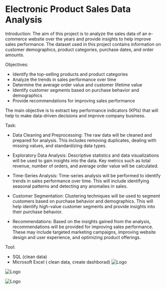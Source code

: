 # Electronic Product Sales Data Analysis

Introduction:
The aim of this project is to analyze the sales data of an e-commerce website over the years and provide insights to help improve sales performance. The dataset used in this project contains information on customer demographics, product categories, purchase dates, and order amounts.

Objectives:

- Identify the top-selling products and product categories
- Analyze the trends in sales performance over time
- Determine the average order value and customer lifetime value
- Identify customer segments based on purchase behavior and demographics
- Provide recommendations for improving sales performance

The main objective is to extract key performance indicators (KPIs) that will help to make data-driven decisions and improve company business. 

Task: 
- Data Cleaning and Preprocessing: The raw data will be cleaned and prepared for analysis. This includes removing duplicates, dealing with missing values, and standardizing data types.

- Exploratory Data Analysis: Descriptive statistics and data visualizations will be used to gain insights into the data. Key metrics such as total revenue, number of orders, and average order value will be calculated.

- Time-Series Analysis: Time-series analysis will be performed to identify trends in sales performance over time. This will include identifying seasonal patterns and detecting any anomalies in sales.

- Customer Segmentation: Clustering techniques will be used to segment customers based on purchase behavior and demographics. This will help identify high-value customer segments and provide insights into their purchase behavior.

- Recommendations: Based on the insights gained from the analysis, recommendations will be provided for improving sales performance. These may include targeted marketing campaigns, improving website design and user experience, and optimizing product offerings.

Tool:
- SQL (clean data)
- Microsoft Excel ( clean data, create dashborad) 
![Logo](https://github.com/JerylLee/Ecommerce-Sales-Data-Analysis/blob/main/Screen%20Shot%202022-12-25%20at%205.21.27%20AM.png?raw=true)

![Logo](https://github.com/JerylLee/Ecommerce-Sales-Data-Analysis/blob/main/Screen%20Shot%202022-12-25%20at%205.21.37%20AM.png?raw=true)

![Logo](https://github.com/JerylLee/Ecommerce-Sales-Data-Analysis/blob/main/Screen%20Shot%202022-12-25%20at%205.33.01%20AM.png?raw=true)
